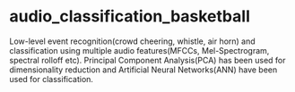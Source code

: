 # audio_classification_basketball

Low-level event recognition(crowd cheering, whistle, air horn) and classification using multiple audio features(MFCCs, Mel-Spectrogram, spectral rolloff etc). Principal Component Analysis(PCA) has been used for dimensionality reduction and Artificial Neural Networks(ANN) have been used for classification.
